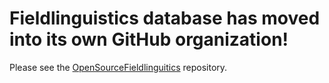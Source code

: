 Fieldlinguistics database has moved into its own GitHub organization!
======


Please see the [OpenSourceFieldlinguitics][build] repository.

[build]: https://github.com/OpenSourceFieldlinguistics/iField
